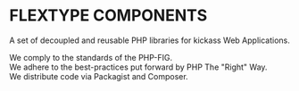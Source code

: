 # FLEXTYPE COMPONENTS

A set of decoupled and reusable PHP libraries for kickass Web Applications.

We comply to the standards of the PHP-FIG.  
We adhere to the best-practices put forward by PHP The "Right" Way.  
We distribute code via Packagist and Composer.  

